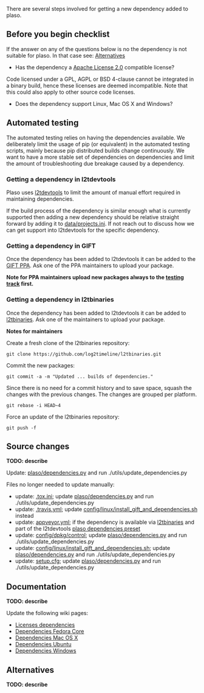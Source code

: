 There are several steps involved for getting a new dependency added to plaso.

## Before you begin checklist
If the answer on any of the questions below is no the dependency is not suitable for plaso. In that case see: [Alternatives](https://github.com/log2timeline/plaso/wiki/Adding-a-new-dependency#alternatives)

* Has the dependency a [Apache License 2.0](http://www.apache.org/licenses/LICENSE-2.0) compatible license?

Code licensed under a GPL, AGPL or BSD 4-clause cannot be integrated in a binary build, hence these licenses are deemed incompatible. Note that this could also apply to other source code licenses.

* Does the dependency support Linux, Mac OS X and Windows?

## Automated testing
The automated testing relies on having the dependencies available. We deliberately limit the usage of pip (or equivalent) in the automated testing scripts, mainly because pip distributed builds change continuously. We want to have a more stable set of dependencies on dependencies and limit the amount of troubleshooting due breakage caused by a dependency.

### Getting a dependency in l2tdevtools
Plaso uses [l2tdevtools](https://github.com/log2timeline/l2tdevtools) to limit the amount of manual effort required in maintaining dependencies.

If the build process of the dependency is similar enough what is currently supported then adding a new dependency should be relative straight forward by adding it to [data/projects.ini](https://github.com/log2timeline/l2tdevtools/blob/master/data/projects.ini). If not reach out to discuss how we can get support into l2tdevtools for the specific dependency.

### Getting a dependency in GIFT
Once the dependency has been added to l2tdevtools it can be added to the [GIFT PPA](https://launchpad.net/~gift). Ask one of the PPA maintainers to upload your package.

**Note for PPA maintainers upload new packages always to the [testing track](https://launchpad.net/~gift/+archive/ubuntu/testing) first.**

### Getting a dependency in l2tbinaries
Once the dependency has been added to l2tdevtools it can be added to [l2tbinaries](https://github.com/log2timeline/l2tbinaries). Ask one of the maintainers to upload your package.

**Notes for maintainers**

Create a fresh clone of the l2tbinaries repository:
```
git clone https://github.com/log2timeline/l2tbinaries.git
```
Commit the new packages:
```
git commit -a -m "Updated ... builds of dependencies."
```
Since there is no need for a commit history and to save space, squash the changes with the previous changes. The changes are grouped per platform.
```
git rebase -i HEAD~4
```
Force an update of the l2tbinaries repository:
```
git push -f
```

## Source changes
**TODO: describe**

Update: [plaso/dependencies.py](https://github.com/log2timeline/plaso/blob/master/plaso/dependencies.py) and run ./utils/update_dependencies.py

Files no longer needed to update manually:

* update: [.tox.ini](https://github.com/log2timeline/plaso/blob/master/.tox.ini); update [plaso/dependencies.py](https://github.com/log2timeline/plaso/blob/master/plaso/dependencies.py) and run ./utils/update_dependencies.py
* update: [.travis.yml](https://github.com/log2timeline/plaso/blob/master/.travis.yml); update [config/linux/install_gift_and_dependencies.sh](https://github.com/log2timeline/plaso/blob/master/config/linux/install_gift_and_dependencies.sh) instead
* update: [appveyor.yml](https://github.com/log2timeline/plaso/blob/master/appveyor.yml); if the dependency is available via [l2tbinaries](https://github.com/log2timeline/l2tbinaries) and part of the l2tdevtools [plaso dependencies preset](https://github.com/log2timeline/l2tdevtools/blob/master/data/presets.ini)
* update: [config/dpkg/control](https://github.com/log2timeline/plaso/blob/master/config/dpkg/control); update [plaso/dependencies.py](https://github.com/log2timeline/plaso/blob/master/plaso/dependencies.py) and run ./utils/update_dependencies.py
* update: [config/linux/install_gift_and_dependencies.sh](https://github.com/log2timeline/plaso/blob/master/config/linux/install_gift_and_dependencies.sh); update [plaso/dependencies.py](https://github.com/log2timeline/plaso/blob/master/plaso/dependencies.py) and run ./utils/update_dependencies.py
* update: [setup.cfg](https://github.com/log2timeline/plaso/blob/master/setup.cfg); update [plaso/dependencies.py](https://github.com/log2timeline/plaso/blob/master/plaso/dependencies.py) and run ./utils/update_dependencies.py

## Documentation
**TODO: describe**

Update the following wiki pages:

* [Licenses dependencies](https://github.com/log2timeline/plaso/wiki/Licenses-dependencies)
* [Dependencies Fedora Core](https://github.com/log2timeline/plaso/wiki/Dependencies-Fedora-Core)
* [Dependencies Mac OS X](https://github.com/log2timeline/plaso/wiki/Dependencies-Mac-OS-X)
* [Dependencies Ubuntu](https://github.com/log2timeline/plaso/wiki/Dependencies---Ubuntu)
* [Dependencies Windows](https://github.com/log2timeline/plaso/wiki/Dependencies-Windows)

## Alternatives
**TODO: describe**